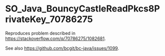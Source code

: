 # SO_Java_BouncyCastleReadPkcs8PrivateKey_70786275

Reproduces problem described in https://stackoverflow.com/q/70786275/1082681.

See also https://github.com/bcgit/bc-java/issues/1099.
